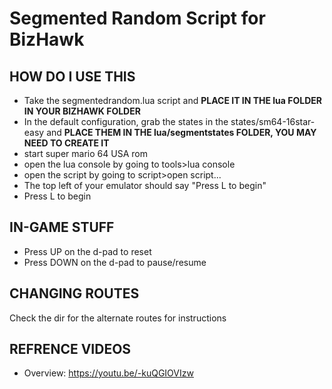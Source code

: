 # Segmented Random Script for BizHawk

## HOW DO I USE THIS
- Take the segmentedrandom.lua script and **PLACE IT IN THE lua FOLDER IN YOUR BIZHAWK FOLDER**
- In the default configuration, grab the states in the states/sm64-16star-easy and **PLACE THEM IN THE lua/segmentstates FOLDER, YOU MAY NEED TO CREATE IT**
- start super mario 64 USA rom
- open the lua console by going to tools>lua console
- open the script by going to script>open script...
- The top left of your emulator should say "Press L to begin"
- Press L to begin

## IN-GAME STUFF
- Press UP on the d-pad to reset
- Press DOWN on the d-pad to pause/resume

## CHANGING ROUTES
Check the dir for the alternate routes for instructions

## REFRENCE VIDEOS
- Overview: https://youtu.be/-kuQGIOVIzw
